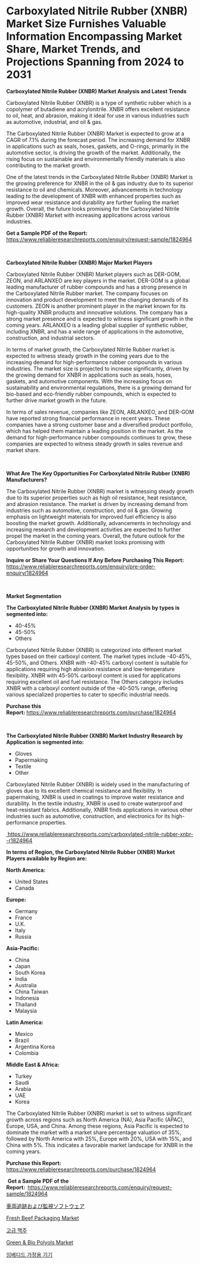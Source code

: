 <p><h1>Carboxylated Nitrile Rubber (XNBR) Market Size Furnishes Valuable Information Encompassing Market Share, Market Trends, and Projections Spanning from 2024 to 2031</h1></p><p><strong>Carboxylated Nitrile Rubber (XNBR) Market Analysis and Latest Trends</strong></p>
<p><p>Carboxylated Nitrile Rubber (XNBR) is a type of synthetic rubber which is a copolymer of butadiene and acrylonitrile. XNBR offers excellent resistance to oil, heat, and abrasion, making it ideal for use in various industries such as automotive, industrial, and oil & gas.</p><p>The Carboxylated Nitrile Rubber (XNBR) Market is expected to grow at a CAGR of 7.1% during the forecast period. The increasing demand for XNBR in applications such as seals, hoses, gaskets, and O-rings, primarily in the automotive sector, is driving the growth of the market. Additionally, the rising focus on sustainable and environmentally friendly materials is also contributing to the market growth.</p><p>One of the latest trends in the Carboxylated Nitrile Rubber (XNBR) Market is the growing preference for XNBR in the oil & gas industry due to its superior resistance to oil and chemicals. Moreover, advancements in technology leading to the development of XNBR with enhanced properties such as improved wear resistance and durability are further fueling the market growth. Overall, the future looks promising for the Carboxylated Nitrile Rubber (XNBR) Market with increasing applications across various industries.</p></p>
<p><strong>Get a Sample PDF of the Report:&nbsp;</strong> <a href="https://www.reliableresearchreports.com/enquiry/request-sample/1824964">https://www.reliableresearchreports.com/enquiry/request-sample/1824964</a></p>
<p>&nbsp;</p>
<p><strong>Carboxylated Nitrile Rubber (XNBR) Major Market Players</strong></p>
<p><p>Carboxylated Nitrile Rubber (XNBR) Market players such as DER-GOM, ZEON, and ARLANXEO are key players in the market. DER-GOM is a global leading manufacturer of rubber compounds and has a strong presence in the Carboxylated Nitrile Rubber market. The company focuses on innovation and product development to meet the changing demands of its customers. ZEON is another prominent player in the market known for its high-quality XNBR products and innovative solutions. The company has a strong market presence and is expected to witness significant growth in the coming years. ARLANXEO is a leading global supplier of synthetic rubber, including XNBR, and has a wide range of applications in the automotive, construction, and industrial sectors.</p><p>In terms of market growth, the Carboxylated Nitrile Rubber market is expected to witness steady growth in the coming years due to the increasing demand for high-performance rubber compounds in various industries. The market size is projected to increase significantly, driven by the growing demand for XNBR in applications such as seals, hoses, gaskets, and automotive components. With the increasing focus on sustainability and environmental regulations, there is a growing demand for bio-based and eco-friendly rubber compounds, which is expected to further drive market growth in the future.</p><p>In terms of sales revenue, companies like ZEON, ARLANXEO, and DER-GOM have reported strong financial performance in recent years. These companies have a strong customer base and a diversified product portfolio, which has helped them maintain a leading position in the market. As the demand for high-performance rubber compounds continues to grow, these companies are expected to witness steady growth in sales revenue and market share.</p></p>
<p>&nbsp;</p>
<p><strong>What Are The Key Opportunities For Carboxylated Nitrile Rubber (XNBR) Manufacturers?</strong></p>
<p><p>The Carboxylated Nitrile Rubber (XNBR) market is witnessing steady growth due to its superior properties such as high oil resistance, heat resistance, and abrasion resistance. The market is driven by increasing demand from industries such as automotive, construction, and oil & gas. Growing emphasis on lightweight materials for improved fuel efficiency is also boosting the market growth. Additionally, advancements in technology and increasing research and development activities are expected to further propel the market in the coming years. Overall, the future outlook for the Carboxylated Nitrile Rubber (XNBR) market looks promising with opportunities for growth and innovation.</p></p>
<p><strong>Inquire or Share Your Questions If Any Before Purchasing This Report:</strong> <a href="https://www.reliableresearchreports.com/enquiry/pre-order-enquiry/1824964">https://www.reliableresearchreports.com/enquiry/pre-order-enquiry/1824964</a></p>
<p>&nbsp;</p>
<p><strong>Market Segmentation</strong></p>
<p><strong>The Carboxylated Nitrile Rubber (XNBR) Market Analysis by types is segmented into:</strong></p>
<p><ul><li>40-45%</li><li>45-50%</li><li>Others</li></ul></p>
<p><p>Carboxylated Nitrile Rubber (XNBR) is categorized into different market types based on their carboxyl content. The market types include -40-45%, 45-50%, and Others. XNBR with -40-45% carboxyl content is suitable for applications requiring high abrasion resistance and low-temperature flexibility. XNBR with 45-50% carboxyl content is used for applications requiring excellent oil and fuel resistance. The Others category includes XNBR with a carboxyl content outside of the -40-50% range, offering various specialized properties to cater to specific industrial needs.</p></p>
<p><strong>Purchase this Report:&nbsp;</strong><a href="https://www.reliableresearchreports.com/purchase/1824964">https://www.reliableresearchreports.com/purchase/1824964</a></p>
<p>&nbsp;</p>
<p><strong>The Carboxylated Nitrile Rubber (XNBR) Market Industry Research by Application is segmented into:</strong></p>
<p><ul><li>Gloves</li><li>Papermaking</li><li>Textile</li><li>Other</li></ul></p>
<p><p>Carboxylated Nitrile Rubber (XNBR) is widely used in the manufacturing of gloves due to its excellent chemical resistance and flexibility. In papermaking, XNBR is used in coatings to improve water resistance and durability. In the textile industry, XNBR is used to create waterproof and heat-resistant fabrics. Additionally, XNBR finds applications in various other industries such as automotive, construction, and electronics for its high-performance properties.</p></p>
<p><a href="https://www.reliableresearchreports.com/carboxylated-nitrile-rubber-xnbr--r1824964">&nbsp;https://www.reliableresearchreports.com/carboxylated-nitrile-rubber-xnbr--r1824964</a></p>
<p><strong>In terms of Region, the Carboxylated Nitrile Rubber (XNBR) Market Players available by Region are:</strong></p>
<p>
    <p> <strong> North America: </strong>
        <ul>
            <li>United States</li>
            <li>Canada</li>
        </ul>
        </p> 
    <p> <strong> Europe: </strong>
        <ul>
            <li>Germany</li>
            <li>France</li>
            <li>U.K.</li>
            <li>Italy</li>
            <li>Russia</li>
        </ul>
        </p> 
    <p> <strong> Asia-Pacific: </strong>
        <ul>
            <li>China</li>
            <li>Japan</li>
            <li>South Korea</li>
            <li>India</li>
            <li>Australia</li>
            <li>China Taiwan</li>
            <li>Indonesia</li>
            <li>Thailand</li>
            <li>Malaysia</li>
        </ul>
        </p> 
    <p> <strong> Latin America: </strong>
        <ul>
            <li>Mexico</li>
            <li>Brazil</li>
            <li>Argentina Korea</li>
            <li>Colombia</li>
        </ul>
        </p> 
    <p> <strong> Middle East & Africa: </strong>
        <ul>
            <li>Turkey</li>
            <li>Saudi</li>
            <li>Arabia</li>
            <li>UAE</li>
            <li>Korea</li>
        </ul>
    </p>
    </p>
<p><p>The Carboxylated Nitrile Rubber (XNBR) market is set to witness significant growth across regions such as North America (NA), Asia Pacific (APAC), Europe, USA, and China. Among these regions, Asia Pacific is expected to dominate the market with a market share percentage valuation of 35%, followed by North America with 25%, Europe with 20%, USA with 15%, and China with 5%. This indicates a favorable market landscape for XNBR in the coming years.</p></p>
<p><strong>Purchase this Report: </strong><a href="https://www.reliableresearchreports.com/purchase/1824964">https://www.reliableresearchreports.com/purchase/1824964</a></p>
<p>&nbsp;<strong>Get a Sample PDF of the Report:&nbsp;&nbsp;</strong><a href="https://www.reliableresearchreports.com/enquiry/request-sample/1824964">https://www.reliableresearchreports.com/enquiry/request-sample/1824964</a></p>
<p><strong></strong></p>
<p><p><a href="https://medium.com/@jackpeters644/%E3%83%95%E3%83%AA%E3%83%BC%E3%83%88%E3%83%88%E3%83%A9%E3%83%83%E3%82%AD%E3%83%B3%E3%82%B0%E3%81%8A%E3%82%88%E3%81%B3%E3%83%A2%E3%83%8B%E3%82%BF%E3%83%AA%E3%83%B3%E3%82%B0%E3%82%BD%E3%83%95%E3%83%88%E3%82%A6%E3%82%A7%E3%82%A2%E5%B8%82%E5%A0%B4-2024%E5%B9%B4%E3%81%8B%E3%82%892031%E5%B9%B4%E3%81%BE%E3%81%A7%E3%81%AE%E4%B8%96%E7%95%8C%E5%B8%82%E5%A0%B4%E5%8B%95%E5%90%91%E3%81%A8%E5%A3%B2%E3%82%8A%E4%B8%8A%E3%81%92%E3%83%88%E3%83%AC%E3%83%B3%E3%83%89-d626b36b47c8">車両追跡および監視ソフトウェア</a></p><p><a href="https://github.com/MaraKoelpin2023/Market-Research-Report-List-1/blob/main/fresh-beef-packaging-market.md">Fresh Beef Packaging Market</a></p><p><a href="https://medium.com/@tarynhermanii/%EA%B8%80%EB%A1%9C%EB%B2%8C-%EA%B3%A0%EA%B8%89-%EB%A7%A5%EC%A3%BC-%EC%82%B0%EC%97%85-%EC%9C%A0%ED%98%95-%EC%9D%91%EC%9A%A9-%EC%8B%9C%EC%9E%A5-%EC%B0%B8%EA%B0%80%EC%9E%90-%EC%A7%80%EC%97%AD-%EC%84%B1%EC%9E%A5-%EB%B6%84%EC%84%9D-%EB%B0%8F-%EB%AF%B8%EB%9E%98-%EC%8B%9C%EB%82%98%EB%A6%AC%EC%98%A4-2024-2031-c30fb1b9ac3b">고급 맥주</a></p><p><a href="https://github.com/maudAbbott7/Market-Research-Report-List-1/blob/main/green-bio-polyols-market.md">Green & Bio Polyols Market</a></p><p><a href="https://github.com/jimahmed0511/Market-Research-Report-List-1/blob/main/4861323143544.md">임베디드 가정용 기기</a></p></p>
